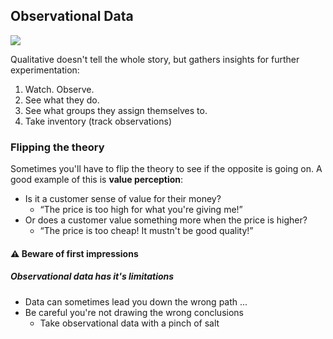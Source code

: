 ## Observational Data

![](./img/people-watching.jpg)

Qualitative doesn't tell the whole story, but gathers insights for further experimentation:

1. Watch. Observe.
2. See what they do.
3. See what groups they assign themselves to.
4. Take inventory (track observations)


### Flipping the theory

Sometimes you'll have to flip the theory to see if the opposite is going on. A good example of this is <b>value perception</b>:

- Is it a customer sense of value for their money?
    - <q>The price is too high for what you're giving me!</q>
- Or does a customer value something more when the price is higher?
    - <q>The price is too cheap! It mustn't be good quality!</q>

#### ⚠️ Beware of first impressions
##### Observational data has it's limitations

- Data can sometimes lead you down the wrong path ...
- Be careful you're not drawing the wrong conclusions
    - Take observational data with a pinch of salt
